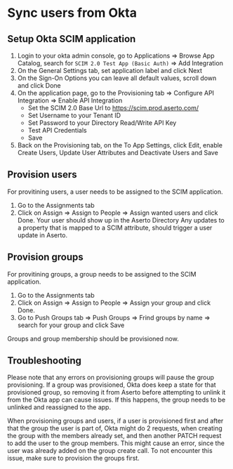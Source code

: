 # Sync users from Okta

## Setup Okta SCIM application

1. Login to your okta admin console, go to Applications => Browse App Catalog, search for `SCIM 2.0 Test App (Basic Auth)` => Add Integration
2. On the General Settings tab, set application label and click Next
3. On the Sign-On Options you can leave all default values, scroll down and click Done
4. On the application page, go to the Provisioning tab => Configure API Integration => Enable API Integration
    - Set the SCIM 2.0 Base Url to https://scim.prod.aserto.com/
    - Set Username to your Tenant ID
    - Set Password to your Directory Read/Write API Key
    - Test API Credentials
    - Save
5. Back on the Provisioning tab, on the To App Settings, click Edit, enable Create Users, Update User Attributes and Deactivate Users and Save

## Provision users

For provitining users, a user needs to be assigned to the SCIM application.
1. Go to the Assignments tab
2. Click on Assign => Assign to People => Assign wanted users and click Done.
Your user should show up in the Aserto Directory
Any updates to a property that is mapped to a SCIM attribute, should trigger a user update in Aserto.

## Provision groups

For provitining groups, a group needs to be assigned to the SCIM application.
1. Go to the Assignments tab
2. Click on Assign => Assign to People => Assign your group and click Done.
3. Go to Push Groups tab => Push Groups => Frind groups by name => search for your group and click Save

Groups and group membership should be provisioned now.

## Troubleshooting
Please note that any errors on provisioning groups will pause the group provisioning. If a group was provisioned, Okta does keep a state for that provisioned group, so removing it from Aserto before attempting to unlink it from the Okta app can cause issues. If this happens, the group needs to be unlinked and reassigned to the app.

When provisioning groups and users, if a user is provisioned first and after that the group the user is part of, Okta might do 2 requests, when creating the group with the members already set, and then another PATCH request to add the user to the group members. This might cause an error, since the user was already added on the group create call. To not encounter this issue, make sure to provision the groups first.